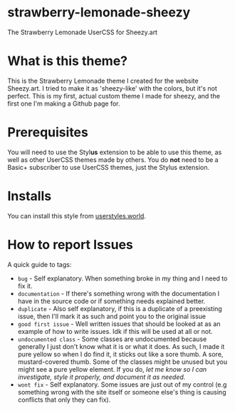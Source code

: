 # strawberry-lemonade-sheezy
The Strawberry Lemonade UserCSS for Sheezy.art

# What is this theme?
This is the Strawberry Lemonade theme I created for the website Sheezy.art. I tried to make it as 'sheezy-like' with the colors, but it's not perfect. This is my first, actual custom theme I made for sheezy, and the first one I'm making a Github page for.

# Prerequisites
You will need to use the Styl**us** extension to be able to use this theme, as well as other UserCSS themes made by others. You do **not** need to be a Basic+ subscriber to use UserCSS themes, just the Stylus extension.

# Installs
You can install this style from [userstyles.world](https://userstyles.world/style/15071/strawberry-lemonade).

# How to report Issues
A quick guide to tags:
- `bug` - Self explanatory. When something broke in my thing and I need to fix it.
- `documentation` - If there's something wrong with the documentation I have in the source code or if something needs explained better.
- `duplicate` - Also self explanatory, if this is a duplicate of a preexisting issue, then I'll mark it as such and point you to the original issue
- `good first issue` - Well written issues that should be looked at as an example of how to write issues. Idk if this will be used at all or not.
- `undocumented class` - Some classes are undocumented because generally I just don't know what it is or what it does. As such, I made it pure yellow so when I do find it, it sticks out like a sore thumb. A sore, mustard-covered thumb. Some of the classes might be unused but you might see a pure yellow element. If you do, *let me know so I can investigate, style it properly, and document it as needed.*
- `wont fix` - Self explanatory. Some issues are just out of my control (e.g something wrong with the site itself or someone else's thing is causing conflicts that only they can fix).
